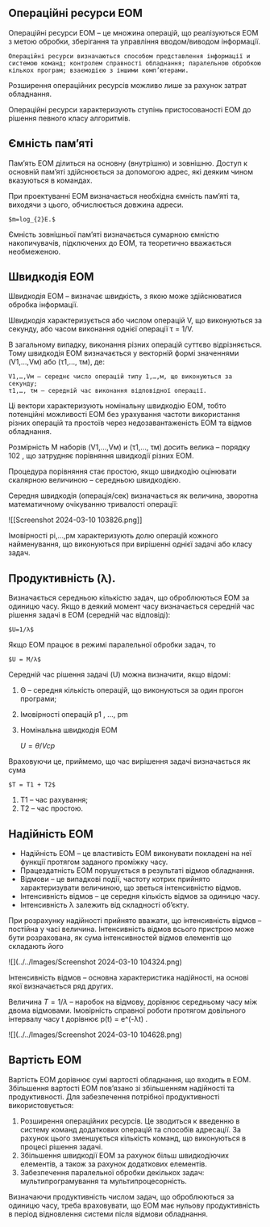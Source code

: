 ## Операційні ресурси ЕОМ
Операційні ресурси ЕОМ – це множина операцій, що реалізуються ЕОМ з метою обробки, зберігання та управління вводом/виводом інформації. 

	Операційні ресурси визначаються способом представлення інформації и системою команд; контролем справності обладнання; паралельною обробкою кількох програм; взаємодією з іншими комп’ютерами. 

Розширення операційних ресурсів можливо лише за рахунок затрат обладнання. 

Операційні ресурси характеризують ступінь пристосованості ЕОМ до рішення певного класу алгоритмів.


## Ємність пам’яті

Пам’ять ЕОМ ділиться на основну (внутрішню) и зовнішню. 
Доступ к основній пам’яті здійснюється за допомогою адрес, які деяким чином вказуються в командах.

При проектуванні ЕОМ визначається необхідна ємність пам’яті та, виходячи з цього, обчислюється довжина адреси. 

	$m=log_{2}E.$

Ємність зовнішньої пам’яті визначається сумарною ємністю накопичувачів, підключених до ЕОМ, та теоретично вважається необмеженою.

## Швидкодія ЕОМ

Швидкодія ЕОМ – визначає швидкість, з якою може здійснюватися обробка інформації. 

Швидкодія характеризується або числом операцій V, що виконуються за секунду, або часом виконання однієї операції τ = 1/V.

В загальному випадку, виконання різних операцій суттєво відрізняється. Тому швидкодія ЕОМ визначається у векторній формі значеннями (V1,…,Vм) або (τ1,…, τм), де:

	V1,…,Vм – середнє число операцій типу 1,…,м, що виконуються за секунду; 
	τ1,…, τм – середній час виконання відповідної операції. 

Ці вектори характеризують номінальну швидкодію ЕОМ, тобто потенційні можливості ЕОМ без урахування частоти використання різних операцій та простоїв через недозавантаженість ЕОМ та відмов обладнання.

Розмірність М наборів (V1,…,Vм) и (τ1,…, τм) досить велика – порядку 102 , що затрудняє порівняння швидкодії різних ЕОМ. 

Процедура порівняння стає простою, якщо швидкодію оцінювати скалярною величиною – середньою швидкодією. 

Середня швидкодія (операція/сек) визначається як величина, зворотна математичному очікуванню тривалості операції:

![[Screenshot 2024-03-10 103826.png]]

Імовірності рi,…,рм характеризують долю операцій кожного найменування, що виконуються при вирішенні однієї задачі або класу задач. 

## Продуктивність (λ). 

Визначається середньою кількістю задач, що оброблюються ЕОМ за одиницю часу. Якщо в деякий момент часу визначається середній час рішення задачі в ЕОМ (середній час відповіді):

	$U=1/λ$
	
Якщо ЕОМ працює в режимі паралельної обробки задач, то 

	$U = М/λ$

Середній час рішення задачі (U) можна визначити, якщо відомі: 
1. Θ – середня кількість операцій, що виконуються за один прогон програми; 
2. Імовірності операцій p1 , …, pm 
3. Номінальна швидкодія ЕОМ

	$U= θ / Vcp$

Враховуючи це, приймемо, що час вирішення задачі визначається як сума 

	$Т = Т1 + Т2$

1. Т1 – час рахування; 
2. Т2 – час простою.

## Надійність ЕОМ

- Надійність ЕОМ – це властивість ЕОМ виконувати покладені на неї функції протягом заданого проміжку часу. 
- Працездатність ЕОМ порушується в результаті відмов обладнання. 
- Відмови – це випадкові події, частоту котрих прийнято характеризувати величиною, що зветься інтенсивністю відмов. 
- Інтенсивність відмов – це середня кількість відмов за одиницю часу. 
- Інтенсивність λ залежить від складності об’єкту.

При розрахунку надійності прийнято вважати, що інтенсивність відмов – постійна у часі величина. Інтенсивність відмов всього пристрою може бути розрахована, як сума інтенсивностей відмов елементів що складають його

![](../../Images/Screenshot 2024-03-10 104324.png)

Інтенсивність відмов – основна характеристика надійності, на основі якої визначається ряд других.

Величина $Т = 1/λ$ – наробок на відмову, дорівнює середньому часу між двома відмовами. Імовірність справної роботи протягом довільного інтервалу часу t дорівнює p(t) = e^(-λt) .

![](../../Images/Screenshot 2024-03-10 104628.png)

## Вартість ЕОМ

Вартість ЕОМ дорівнює сумі вартості обладнання, що входить в ЕОМ. Збільшення вартості ЕОМ пов’язано зі збільшенням надійності та продуктивності.
Для забезпечення потрібної продуктивності використовується: 
1. Розширення операційних ресурсів. Це зводиться к введенню в систему команд додаткових операцій та способів адресації. За рахунок цього зменшується кількість команд, що виконуються в процесі рішення задачі. 
2. Збільшення швидкодії ЕОМ за рахунок більш швидкодіючих елементів, а також за рахунок додаткових елементів. 
3. Забезпечення паралельної обробки декількох задач: мультипрограмування та мультипроцесорність. 

Визначаючи продуктивність числом задач, що оброблюються за одиницю часу, треба враховувати, що ЕОМ має нульову продуктивність в період відновлення системи після відмови обладнання.